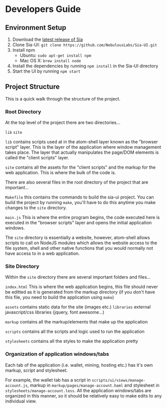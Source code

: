 # Developers Guide

## Environment Setup

1. Download the [latest release of Sia](https://sia-builder.cyrozap.com/job/sia/lastSuccessfulBuild/)
2. Clone Sia-UI: `git clone https://github.com/NebulousLabs/Sia-UI.git`
3. Install npm
   - Ubuntu: `sudo apt-get install npm`
   - Mac OS X: `brew install node`
4. Install the dependencies by running `npm install` in the Sia-UI directory
5. Start the UI by running `npm start`

## Project Structure

This is a quick walk through the structure of the project.

### Root Directory

At the top level of the project there are two directories...

`lib`
`site`

`lib` contains scripts used at in the atom-shell layer known as the "browser script" layer. This is the layer of the application where window management takes place. The layer that actually manipulates the page/DOM elements is called the "client scripts" layer.

`site` contains all the assets for the "client scripts" and the markup for the web application. This is where the bulk of the code is.

There are also several files in the root directory of the project that are important...

`Makefile` this contains the commands to build the sia-ui project. You can build the project by running `make`, you'll have to do this anytime you make changes to the `site` directory.

`main.js` This is where the entire program begins, the code executed here is executed in the "browser scripts" layer and opens the initial application windows.

The `site` directory is essentially a website, however, atom-shell allows scripts to call on NodeJS modules which allows the website access to the file system, shell and other native functions that you would normally not have access to in a web application.

### Site Directory

Within the `site` directory there are several important folders and files...

`index.html` This is where the web application begins, this file should never be editted as it is generated from the markup directory (if you don't have this file, you need to build the application using `make`)

`assets` contains static data for the site (images etc.)
`libraries` external javascript/css libraries (jquery, font awesome...)

`markup` contains all the markup/elements that make up the application

`scripts` contains all the scripts and logic used to run the application

`stylesheets` contains all the styles to make the application pretty

### Organization of application windows/tabs

Each tab of the application (i.e. wallet, mining, hosting etc.) has it's own markup, script and stylesheet.

For example, the wallet tab has a script in `scripts/ui/views/manage-account.js`, markup in `markup/pages/manage-account.haml` and stylesheet in `stylesheets/manage-account.less`. All the application windows/tabs are organized in this manner, so it should be relatively easy to make edits to any individual view.
